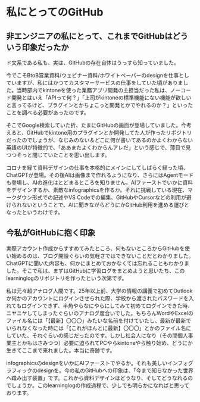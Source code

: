 # 私にとってのGitHub

## 非エンジニアの私にとって、これまでGitHubはどういう印象だったか

ド文系である私も、実は、GitHubの存在自体はうっすら知っていました。

今でこそBtoB営業資料/ウェビナー資料/ホワイトペーパーのdesignを仕事としていますが、私にはかつてカスタマーサービスの仕事をしていた頃がありました。当時部内でkintoneを使った業務アプリ開発の主担当だった私は、ノーコード開発とはいえ「APIって何？」「上司がkintoneの標準機能にない機能が欲しいと言ってるけど、プラグインとかちょこっと開発とかでやれるのか？」といったことを調べる必要があったのです。

そこでGoogle検索していた折、たまにGitHubの画面が登場していました。今考えると、GitHubでkintone用のプラグインとか開発してた人が作ったリポジトリだったのでしょうが、なじみのない＆どこに何が書いてあるのかよくわからない英語のUIが特徴的で、「ああまたよくわからんアレだ」という感じで、薄目で見つつそっと閉じていたことを思い出します。

コロナを経て資料デザインの仕事を本格的にメインにしてしばらく経った頃、ChatGPTが登場。その後AIは画像まで作れるようになり、さらにはAgentモードも登場し、AIの進化はとどまるところを知りません。AIファーストでいかに資料をデザインするか、素敵なinfographicsを作るか。それに挑戦している現在、マークダウン形式での記述やVS Codeでの編集、GitHubやCursorなどの利用が避けられないということで、AIに聞きながらどうにかGitHub利用を進める運びとなったというわけです。

## 今私がGitHubに抱く印象

実際アカウント作成からすすめてみたところ、何もないところからGitHubを使い始めるのは、ブログ開設ぐらいの気軽さではできないことだとわかりました。ChatGPTに聞いた内容も、何かにまとめておかなくては忘れることもわかりました。そこで私は、まずはGitHubに学習ログをまとめようと思いたち、このlearninglogのリポジトリを作ったという次第です。

私は元々超アナログ人間です。25年以上前、大学の情報の講義で初めてOutlookか何かのアカウントにログインさせられた際、学校から渡されたパスワードを入れてもログインできず、半角やらなにやらにしてみて初めてログインできた時、ニヤニヤしてしまったぐらいのアナログ度合いでした。もちろんWordやExcelのファイル名には「【最新】〇〇〇」みたいな名前を付けていたし、最新が最新でいられなくなった時には「【これがほんとに最新】〇〇〇」とかのファイル名にしていた、それぐらいの感じだったのです。しかし社会人になり（その間個人事業主とかもはさみつつ）必要に迫られてPCやらkintoneやら触り始め、どうにか生きてここまで来れました。本当に奇跡です。

infographicsのdesignをいかにAIファーストでやるか。それも美しいインフォグラフィックのdesignを。今の私のGitHubへの印象は、「今まで知らなかった世界へ踏み出す装置」です。これから資料デザインはどうなり、そしてどうなれるのでしょうか。このlearninglogの作成過程で、少しでも明らかになればと思っております。
